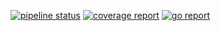 [![pipeline status](http://118.130.73.5:8100/iitp-sds/violin/badges/master/pipeline.svg)](http://118.130.73.5:8100/iitp-sds/violin/pipelines)
[![coverage report](http://118.130.73.5:8100/iitp-sds/violin/badges/master/coverage.svg)](http://118.130.73.5:8100/iitp-sds/violin/commits/master)
[![go report](http://118.130.73.5:8100/iitp-sds/hcloud-badge/raw/feature/add-parameter/hcloud-badge_violin.svg)](http://118.130.73.5:8100/iitp-sds/violin/commits/masger)
